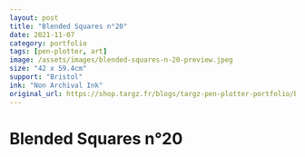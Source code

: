 ```yaml
---
layout: post
title: "Blended Squares n°20"
date: 2021-11-07
category: portfolio
tags: [pen-plotter, art]
image: /assets/images/blended-squares-n-20-preview.jpeg
size: "42 x 59.4cm"
support: "Bristol"
ink: "Non Archival Ink"
original_url: https://shop.targz.fr/blogs/targz-pen-plotter-portfolio/blended-squares-n-20
---
```


# Blended Squares n°20

